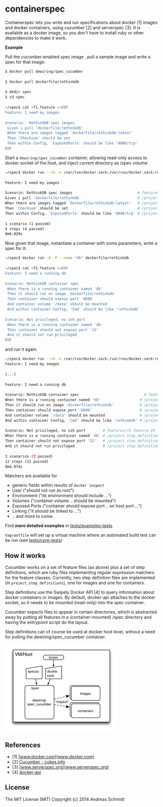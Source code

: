 containerspec
==============

Containerspec lets you write and run specifications about docker [1] images and docker containers, using
cucumber [2] and serverspec [3]. It is available as a docker image, so you don't have to install ruby or
other dependencies to make it work.

**Example**

Pull the cucumber-enabled spec image , pull a sample image and write a spec for that image:
```bash
$ docker pull dewiring/spec_cucumber

$ docker pull dockerfile/rethinkdb

$ mkdir spec
$ cd spec

~/spec$ cat >f1.feature <<EOF
Feature: I need my images

Scenario:  RethinkDB spec images
 Given i pull 'dockerfile/rethinkdb'
 When there are images tagged 'dockerfile/rethinkdb:latest'
 Then 'Checksum' should be set
 Then within Config, 'ExposedPorts' should be like '8080/tcp'
EOF
```

Start a `dewiring/spec_cucumber` container, allowing read-only access to docker socket of the host, and inject current directory as /spec volume:

```bash
~/spec$ docker run --rm -v /var/run/docker.sock:/var/run/docker.sock:ro -v `pwd`:/spec dewiring/spec_cucumber --color

Feature: I need my images

Scenario: RethinkDB spec images                              # features/f1.feature:3
Given i pull 'dockerfile/rethinkdb'                          # /project_step_definitions/image_definitions.rb:43
When there are images tagged 'dockerfile/rethinkdb:latest'   # /project_step_definitions/image_definitions.rb:78
Then 'Checksum' should be set                                # /project_step_definitions/image_definitions.rb:122
Then within Config, 'ExposedPorts' should be like '8080/tcp' # /project_step_definitions/image_definitions.rb:138

1 scenario (1 passed)
4 steps (4 passed)
0m6.020s
```

Now given that image, instantiate a container with some parameters, write a spec for it:

```bash
~/spec$ docker run -d -P --name "db" dockerfile/rethinkdb

~/spec$ cat >f2.feature <<EOF
Feature: I need a running db

Scenario: RethinkDB container spec
 When there is a running container named 'db'
 Then it should run on image 'dockerfile/rethinkdb'
 Then container should expose port '8080'
 And container volume '/data' should be mounted
 And within container Config, 'Cmd' should be like 'rethinkdb'

Scenario: Not privileged, no ssh port
 When there is a running container named 'db'
 Then container should not expose port '22'
 And it should not run privileged
EOF
```

and run it again:

```bash
~/spec$ docker run --rm -v /var/run/docker.sock:/var/run/docker.sock:ro -v `pwd`:/spec dewiring/spec_cucumber --color
Feature: I need my images

(...)

Feature: I need a running db

Scenario: RethinkDB container spec                              # features/f2.feature:3
When there is a running container named 'db'                  # /project_step_definitions/container_definitions.rb:29
Then it should run on image 'dockerfile/rethinkdb'            # /project_step_definitions/container_definitions.rb:240
Then container should expose port '8080'                      # /project_step_definitions/container_definitions.rb:203
And container volume '/data' should be mounted                # /project_step_definitions/container_definitions.rb:167
And within container Config, 'Cmd' should be like 'rethinkdb' # /project_step_definitions/container_definitions.rb:93

Scenario: Not privileged, no ssh port        # features/f2.feature:10
When there is a running container named 'db' # /project_step_definitions/container_definitions.rb:29
Then container should not expose port '22'   # /project_step_definitions/container_definitions.rb:230
And it should not run privileged             # /project_step_definitions/container_definitions.rb:117

3 scenarios (3 passed)
12 steps (12 passed)
0m4.074s
```

Matchers are available for 
- generic fields within results of `docker inspect`
- User ("should not run as root")
- Environment ("its environment should include ...")
- Volumes ("container volume .. should be mounted") 
- Exposed Ports ("container should expose port .. on host port ...")
- Linking ("it should be linked to ...")
- .. and more to come.

Find **more detailed examples** in [tests/examples-tests](https://github.com/de-wiring/containerspec/tree/master/tests/example-tests).

`Vagrantfile` will set up a virtual machine where an automated build test can be run (see [tests/core-tests](https://github.com/de-wiring/containerspec/tree/master/tests/core-tests))

How it works
------------

Cucumber works on a set of feature files (as above) plus a set of step definitions, which are ruby files implementing regular expression matchers for the feature clauses. Currently, two step definition files are implemented (in `project_step_definitions`), one for images and one for containers.

Step definitions use the Swipely Docker API [4] to query information about docker containers or images. By default, docker-api attaches to the docker socket, so it needs to be mounted (read-only) into the spec container.

Cucumber expects files to appear in certain directories, which is abstracted away by putting all features in a (container-mounted) /spec directory and having the entrypoint script do the layout.

Step definitions can of course be used at docker host level, without a need for pulling the dewiring/spec_cucumber container.

![Overview](https://raw.githubusercontent.com/de-wiring/containerspec/master/suppl/arch2.png)

References
----------
- [1] [www.docker.com](www.docker.com)
- [2] [Cucumber - cukes.info](cukes.info)
- [3] [www.serverspec.org](www.serverspec.org)
- [4] [docker-api](https://github.com/swipely/docker-api)

License
-------

The MIT License (MIT) Copyright (c) 2014 Andreas Schmidt
